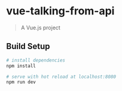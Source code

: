 # vue-talking-from-api

> A Vue.js project

## Build Setup

``` bash
# install dependencies
npm install

# serve with hot reload at localhost:8080
npm run dev
```
